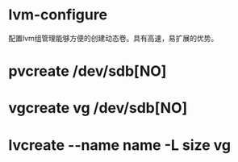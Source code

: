 lvm-configure
=============

配置lvm组管理能够方便的创建动态卷。具有高速，易扩展的优势。

   # pvcreate /dev/sdb[NO]
   # vgcreate vg /dev/sdb[NO]
   # lvcreate --name name -L size vg

